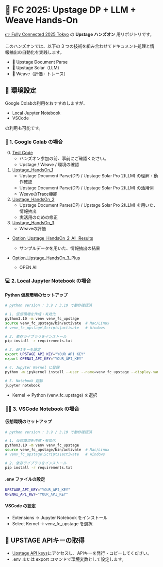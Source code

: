 # 🚀 FC 2025: Upstage DP + LLM + Weave Hands-On

[👉 Fully Connected 2025 Tokyo](https://wandb.ai/site/resources/events/fully-connected/tokyo/) の  **Upstage ハンズオン** 用リポジトリです。


このハンズオンでは、以下の 3 つの技術を組み合わせてドキュメント処理と情報抽出の自動化を実践します。

- 🧾 Upstage Document Parse  
- 🧠 Upstage Solar（LLM）  
- 🧪 Weave（評価・トレース）

## 🧰 環境設定

Google Colabの利用をおすすめしますが、
- Local Jupyter Notebook
- VSCode

の利用も可能です。

### 🧪 1. Google Colab の場合

0. [Test Code](https://colab.research.google.com/github/nhandsome-new/fc_2025_upstage_handson/blob/main/Upstage_HandsOn_Test.ipynb)
   - ハンズオン参加の前、事前にご確認ください。
   - Upstage / Weave / 環境の確認
1. [Upstage_HandsOn_1](https://colab.research.google.com/github/nhandsome-new/fc_2025_upstage_handson/blob/main/Upstage_HandsOn_1.ipynb)
   - Upstage Document Parse(DP) / Upstage Solar Pro 2(LLM) の理解・動作確認
   - Upstage Document Parse(DP) / Upstage Solar Pro 2(LLM) の活用例
   - WeaveのTrace機能
2. [Upstage_HandsOn_2](https://colab.research.google.com/github/nhandsome-new/fc_2025_upstage_handson/blob/main/Upstage_HandsOn_2.ipynb)
   - Upstage Document Parse(DP) / Upstage Solar Pro 2(LLM) を用いた、情報抽出
   - 実活用のための修正
3. [Upstage_HandsOn_3](https://colab.research.google.com/github/nhandsome-new/fc_2025_upstage_handson/blob/main/Upstage_HandsOn_3.ipynb)
   - Weaveの評価


- [Option_Upstage_HandsOn_2_All_Results](https://colab.research.google.com/github/nhandsome-new/fc_2025_upstage_handson/blob/main/Upstage_HandsOn_2_All_Results.ipynb)
  - サンプルデータを用いた、情報抽出の結果

- [Option_Upstage_HandsOn_3_Plus](https://colab.research.google.com/github/nhandsome-new/fc_2025_upstage_handson/blob/main/Upstage_HandsOn_3_Plus.ipynb)
  - OPEN AI 

### 💻 2. Local Jupyter Notebook の場合

#### Python 仮想環境のセットアップ
```sh
# python version : 3.9 / 3.10 で動作確認済

# 1. 仮想環境を作成・有効化
python3.10 -m venv venv_fc_upstage
source venv_fc_upstage/bin/activate  # Mac/Linux
# venv_fc_upstage\Scripts\activate   # Windows

# 2. 依存ライブラリをインストール
pip install -r requirements.txt

# 3. APIキーを設定
export UPSTAGE_API_KEY="YOUR_API_KEY"
export OPENAI_API_KEY="YOUR_API_KEY"

# 4. Jupyter Kernel に登録
python -m ipykernel install --user --name=venv_fc_upstage --display-name "Python (venv_fc_upstage)"

# 5. Notebook 起動
jupyter notebook
```

- Kernel → Python (venv_fc_upstage) を選択

### 🧑‍💻 3. VSCode Notebook の場合
#### 仮想環境のセットアップ
```sh
# python version : 3.9 / 3.10 で動作確認済

# 1. 仮想環境を作成・有効化
python3.10 -m venv venv_fc_upstage
source venv_fc_upstage/bin/activate  # Mac/Linux
# venv_fc_upstage\Scripts\activate   # Windows

# 2. 依存ライブラリをインストール
pip install -r requirements.txt
```
#### .env ファイルの設定
```sh
UPSTAGE_API_KEY="YOUR_API_KEY"
OPENAI_API_KEY="YOUR_API_KEY"
```
#### VSCode の設定
- Extensions → Jupyter Notebook をインストール
- Select Kernel → venv_fc_upstage を選択


## 🔐 UPSTAGE APIキーの取得
- [Upstage API keys](https://console.upstage.ai/api-keys)にアクセスし、APIキーを発行・コピーしてください。
- .env または export コマンドで環境変数として設定します。